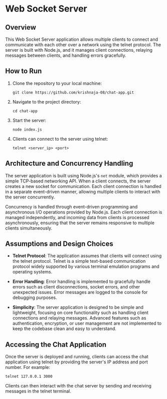 # Web Socket Server

## Overview

This Web Socket Server application allows multiple clients to connect and communicate with each other over a network using the telnet protocol. The server is built with Node.js, and it manages client connections, relaying messages between clients, and handling errors gracefully.

## How to Run

1. Clone the repository to your local machine:

    ```
    git clone https://github.com/krishnaja-08/chat-app.git
    ```

2. Navigate to the project directory:

    ```
    cd chat-app
    ```

3. Start the server:

    ```
    node index.js
    ```

4. Clients can connect to the server using telnet:

    ```
    telnet <server_ip> <port>
    ```

## Architecture and Concurrency Handling

The server application is built using Node.js's `net` module, which provides a simple TCP-based networking API. When a client connects, the server creates a new socket for communication. Each client connection is handled in a separate event-driven manner, allowing multiple clients to interact with the server concurrently.

Concurrency is handled through event-driven programming and asynchronous I/O operations provided by Node.js. Each client connection is managed independently, and incoming data from clients is processed asynchronously, ensuring that the server remains responsive to multiple clients simultaneously.

## Assumptions and Design Choices

- **Telnet Protocol**: The application assumes that clients will connect using the telnet protocol. Telnet is a simple text-based communication protocol widely supported by various terminal emulation programs and operating systems.

- **Error Handling**: Error handling is implemented to gracefully handle errors such as client disconnections, socket errors, and other unexpected issues. Error messages are logged to the console for debugging purposes.

- **Simplicity**: The server application is designed to be simple and lightweight, focusing on core functionality such as handling client connections and relaying messages. Advanced features such as authentication, encryption, or user management are not implemented to keep the codebase clean and easy to understand.

## Accessing the Chat Application

Once the server is deployed and running, clients can access the chat application using telnet by providing the server's IP address and port number. For example:

```
telnet 127.0.0.1 3000
```

Clients can then interact with the chat server by sending and receiving messages in the telnet terminal.

